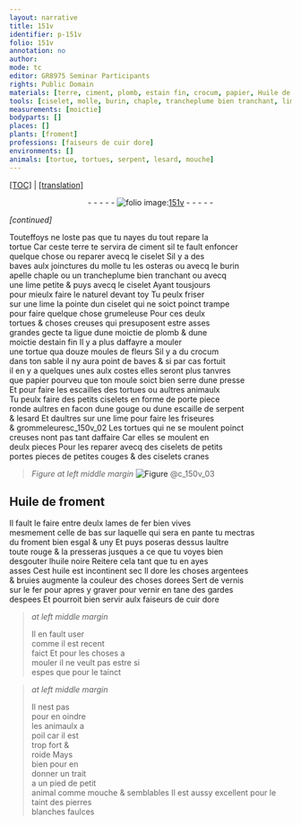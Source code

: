 ```yaml
---
layout: narrative
title: 151v
identifier: p-151v
folio: 151v
annotation: no
author:
mode: tc
editor: GR8975 Seminar Participants
rights: Public Domain
materials: [terre, ciment, plomb, estain fin, crocum, papier, Huile de froment, lames de fer, froment, huile noire, huile, argentees, dorees, vernis, fer, vernir, cuir dore, pierres blanches faulces]
tools: [ciselet, molle, burin, chaple, trancheplume bien tranchant, lime petite, lime, moule, presse, petits ciselets, porte piece ronde, gouge, ciselets, petits portes pieces, petites couges, ciselets cranes, lames de fer bien vives]
measurements: [moictie]
bodyparts: []
places: []
plants: [froment]
professions: [faiseurs de cuir dore]
environments: []
animals: [tortue, tortues, serpent, lesard, mouche]
---
```


 <p><a href="{{ site.baseurl }}/diplomatic/">[TOC]</a> | <a href="{{ site.baseurl }}/texts/p-151v_tl/" target="_blank">[translation]</a></p><div class="folio" align="center">- - - - - <a href="http://gallica.bnf.fr/ark:/12148/btv1b10500001g/f308.image" target="_blank"><img src="https://cu-mkp.github.io/2017-workshop-edition/assets/photo-icon.png" alt="folio image: " style="display:inline-block; margin-bottom:-3px;"/>151v</a> - - - - - </div>  
 
*[continued]*
  
Touteffoys ne loste pas que tu nayes du tout repare la<br/> <span class="al">tortue</span> Car ceste <span class="m">terre</span> te servira de <span class="m">ciment</span> sil te fault enfoncer<br/> quelque chose ou reparer avecq le <span class="tl">ciselet</span> Sil y a des<br/> baves aulx joinctures du <span class="tl">molle</span> tu les osteras ou avecq le <span class="tl">burin</span><br/> apelle <span class="tl">chaple</span> ou un <span class="tl">trancheplume bien tranchant</span> ou avecq<br/> une <span class="tl">lime petite</span> & puys avecq le <span class="tl">ciselet</span> Ayant tousjours<br/> pour mieulx faire le naturel devant toy Tu peulx friser<br/> sur une <span class="tl">lime</span> la pointe dun <span class="tl">ciselet</span> qui ne soict poinct trampe<br/> pour faire quelque chose grumeleuse Pour ces <span class="del">deulx</span><br/> <span class="al">tortues</span> & choses creuses qui presuposent estre asses<br/> grandes gecte ta ligue dune <span class="ms">moictie</span> de <span class="m">plomb</span> & dune<br/> <span class="ms">moictie</span> d<span class="m">estain fin</span> Il y a plus daffayre a mouler<br/> une <span class="al">tortue</span> qua douze moules de fleurs Sil y a du <span class="m">crocum</span><br/> dans ton sable il ny aura point de baves & si par cas fortuit<br/> il en y a quelques unes aulx costes elles seront plus tanvres<br/> que <span class="m">papier</span> pourveu que ton <span class="tl">moule</span> soict bien serre dune <span class="tl">presse</span><br/> Et pour faire les escailles des <span class="al">tortues</span> ou aultres animaulx<br/> Tu peulx faire des <span class="tl">petits ciselets</span> en forme de <span class="tl">porte piece<br/> ronde</span> aultres en facon dune <span class="tl">gouge</span> ou dune escaille de <span class="al">serpent</span><br/> & <span class="al">lesard</span> Et daultres sur une <span class="tl">lime</span> pour faire les friseures<br/> & grommeleuresc_150v_02 Les <span class="al">tortues</span> qui ne se moulent poinct<br/> creuses nont pas tant daffaire Car elles se moulent en<br/> deulx pieces Pour les reparer avecq des <span class="tl">ciselets</span> de <span class="tl">petits<br/> portes pieces</span> de <span class="tl">petites couges</span> & des <span class="tl">ciselets cranes</span>
 
> *Figure*
> *at left middle margin*
> <a href="https://drive.google.com/open?id=0B9-oNrvWdlO5bk1US2QxRTVwa2s" target="_blank"><img src="https://cu-mkp.github.io/GR8975-edition/assets/photo-icon.png" alt="Figure" style="display:inline-block; margin-bottom:-3px;"/></a>
 @c_150v_03 
 
  

## <span class="m">Huile de <span class="pa">froment</span></span>

 
Il fault le faire entre deulx <span class="tl"><span class="m">lames de fer</span> bien vives</span><br/> mesmem<span class="exp">ent</span> celle de bas sur laquelle qui sera en pante tu mectras<br/> du <span class="m"><span class="pa">froment</span></span> bien esgal & uny Et puys poseras dessus laultre<br/> toute rouge & la presseras jusques a ce que tu voyes bien<br/> desgouter l<span class="m">huile noire</span> Reitere cela tant que tu en ayes<br/> asses Cest <span class="m">huile</span> est incontinent sec Il dore les choses <span class="m">argentees</span><br/> & bruies augmente la couleur des choses <span class="m">dorees</span> Sert de <span class="m">vernis</span><br/> sur le <span class="m">fer</span> pour apres y graver pour <span class="m">vernir</span> en tane des gardes<br/> despees Et pourroit bien servir aulx <span class="pro">faiseurs de <span class="m">cuir dore</span></span>
 
> *at left middle margin*
> 
> 
>  Il en fault user<br/> co<span class="exp">mm</span>e il est recent<br/> faict Et pour les choses a<br/> mouler il ne veult pas estre si<br/> espes que pour le tainct
 
> *at left middle margin*
> 
> 
>  Il nest pas<br/> pour en oindre<br/> les animaulx a<br/> poil car il est<br/> trop fort &<br/> roide Mays<br/> bien pour en<br/> donner un trait<br/> a un pied de petit<br/> animal co<span class="exp">mm</span>e <span class="al">mouche</span> & semblables Il est aussy excellent pour le taint des <span class="m">pierres<br/> blanches faulces</span>
 
 